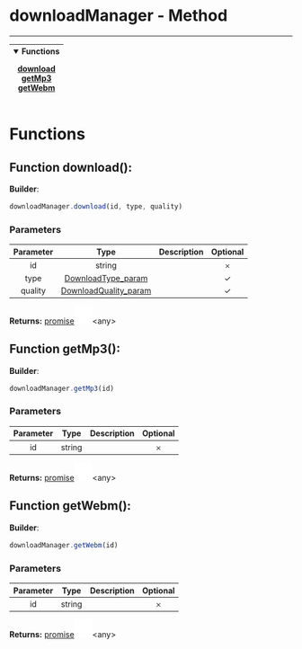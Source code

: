 <!-- This file is generated by a script. Do not edit directly -->
# downloadManager - Method


---
| <details open><summary>Functions</summary><p>[download](#function-download)<br>[getMp3](#function-getmp3)<br>[getWebm](#function-getwebm)</p></details> |
| --- |



 # Functions


## Function download():

**Builder**:
````javascript
downloadManager.download(id, type, quality)
````

### Parameters
| Parameter | Type | Description | Optional |
| :---: | :---: | :---: | :---: |
| id | string |  | 𐄂 |
| type | [DownloadType_param](/docs/param/DownloadType_param) |  | ✓ |
| quality | [DownloadQuality_param](/docs/param/DownloadQuality_param) |  | ✓ |


**Returns:**
<span class="flex_return">[promise![Link](../assets/img/external_link.svg)](https://developer.mozilla.org/en-US/docs/Web/JavaScript/Reference/Global_Objects/Promise)&lt;any&gt;</span>
## Function getMp3():

**Builder**:
````javascript
downloadManager.getMp3(id)
````

### Parameters
| Parameter | Type | Description | Optional |
| :---: | :---: | :---: | :---: |
| id | string |  | 𐄂 |


**Returns:**
<span class="flex_return">[promise![Link](../assets/img/external_link.svg)](https://developer.mozilla.org/en-US/docs/Web/JavaScript/Reference/Global_Objects/Promise)&lt;any&gt;</span>
## Function getWebm():

**Builder**:
````javascript
downloadManager.getWebm(id)
````

### Parameters
| Parameter | Type | Description | Optional |
| :---: | :---: | :---: | :---: |
| id | string |  | 𐄂 |


**Returns:**
<span class="flex_return">[promise![Link](../assets/img/external_link.svg)](https://developer.mozilla.org/en-US/docs/Web/JavaScript/Reference/Global_Objects/Promise)&lt;any&gt;</span>